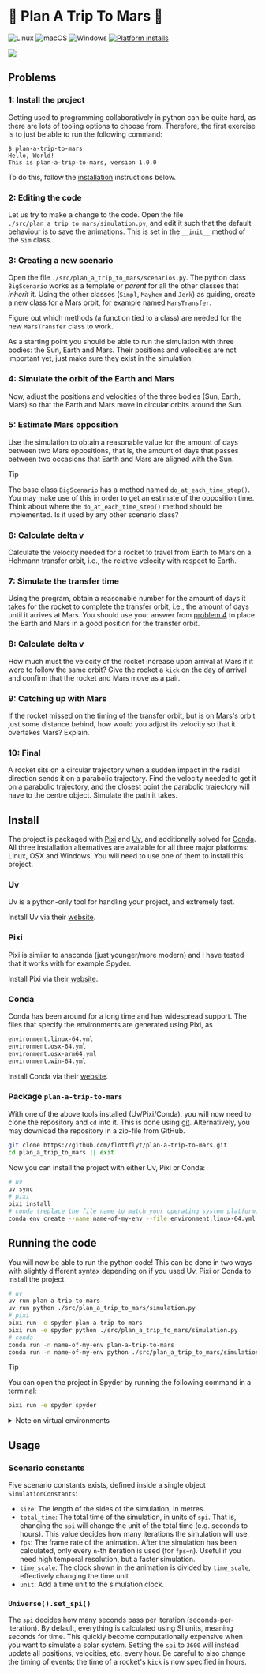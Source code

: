 # :rocket: Plan A Trip To Mars :rocket:

![Linux](https://img.shields.io/badge/Linux-%23.svg?logo=linux&color=FCC624&logoColor=black)
![macOS](https://img.shields.io/badge/macOS-%23.svg?logo=apple&color=000000&logoColor=white)
![Windows](https://img.shields.io/badge/Windows-%23.svg?logo=windows&color=0078D6&logoColor=white)
[![Platform installs](https://github.com/flottflyt/plan-a-trip-to-mars/actions/workflows/installs.yml/badge.svg)](https://github.com/flottflyt/plan-a-trip-to-mars/actions/workflows/installs.yml)

![](assets/animation.gif)

## Problems

### 1: Install the project

Getting used to programming collaboratively in python can be quite hard, as there are
lots of tooling options to choose from. Therefore, the first exercise is to just be able
to run the following command:

```console
$ plan-a-trip-to-mars
Hello, World!
This is plan-a-trip-to-mars, version 1.0.0
```

To do this, follow the [installation](#install) instructions below.

### 2: Editing the code

Let us try to make a change to the code. Open the file
`./src/plan_a_trip_to_mars/simulation.py`, and edit it such that the default behaviour
is to save the animations. This is set in the `__init__` method of the `Sim` class.

### 3: Creating a new scenario

Open the file `./src/plan_a_trip_to_mars/scenarios.py`. The python class `BigScenario`
works as a template or _parent_ for all the other classes that _inherit_ it. Using the
other classes (`Simpl`, `Mayhem` and `Jerk`) as guiding, create a new class for a Mars
orbit, for example named `MarsTransfer`.

Figure out which methods (a function tied to a class) are needed for the new
`MarsTransfer` class to work.

As a starting point you should be able to run the simulation with three bodies: the Sun,
Earth and Mars. Their positions and velocities are not important yet, just make sure
they exist in the simulation.

### 4: Simulate the orbit of the Earth and Mars

Now, adjust the positions and velocities of the three bodies (Sun, Earth, Mars) so that
the Earth and Mars move in circular orbits around the Sun.

### 5: Estimate Mars opposition

Use the simulation to obtain a reasonable value for the amount of days between two Mars
oppositions, that is, the amount of days that passes between two occasions that Earth
and Mars are aligned with the Sun.

> [!TIP]
>
> The base class `BigScenario` has a method named `do_at_each_time_step()`. You may make
> use of this in order to get an estimate of the opposition time. Think about where the
> `do_at_each_time_step()` method should be implemented. Is it used by any other
> scenario class?

### 6: Calculate delta v

Calculate the velocity needed for a rocket to travel from Earth to Mars on a Hohmann
transfer orbit, i.e., the relative velocity with respect to Earth.

### 7: Simulate the transfer time

Using the program, obtain a reasonable number for the amount of days it takes for the
rocket to complete the transfer orbit, i.e., the amount of days until it arrives at
Mars. You should use your answer from
[problem 4](#4-simulate-the-orbit-of-the-earth-and-mars) to place the Earth and Mars in
a good position for the transfer orbit.

### 8: Calculate delta v

How much must the velocity of the rocket increase upon arrival at Mars if it were to
follow the same orbit? Give the rocket a `kick` on the day of arrival and confirm that
the rocket and Mars move as a pair.

### 9: Catching up with Mars

If the rocket missed on the timing of the transfer orbit, but is on Mars's orbit just
some distance behind, how would you adjust its velocity so that it overtakes Mars?
Explain.

### 10: Final

A rocket sits on a circular trajectory when a sudden impact in the radial direction
sends it on a parabolic trajectory. Find the velocity needed to get it on a parabolic
trajectory, and the closest point the parabolic trajectory will have to the centre
object. Simulate the path it takes.

## Install

The project is packaged with [Pixi] and [Uv], and additionally solved for [Conda]. All
three installation alternatives are available for all three major platforms: Linux, OSX
and Windows. You will need to use one of them to install this project.

### Uv

Uv is a python-only tool for handling your project, and extremely fast.

Install Uv via their [website](https://docs.astral.sh/uv/getting-started/installation/).

### Pixi

Pixi is similar to anaconda (just younger/more modern) and I have tested that it works
with for example Spyder.

Install Pixi via their [website](https://pixi.sh/latest/#installation).

### Conda

Conda has been around for a long time and has widespread support. The files that specify
the environments are generated using Pixi, as

```txt
environment.linux-64.yml
environment.osx-64.yml
environment.osx-arm64.yml
environment.win-64.yml
```

Install Conda via their
[website](https://docs.conda.io/projects/conda/en/stable/user-guide/install/index.html).

### Package `plan-a-trip-to-mars`

With one of the above tools installed (Uv/Pixi/Conda), you will now need to clone the
repository and `cd` into it. This is done using [git]. Alternatively, you may download
the repository in a zip-file from GitHub.

```bash
git clone https://github.com/flottflyt/plan-a-trip-to-mars.git
cd plan_a_trip_to_mars || exit
```

Now you can install the project with either Uv, Pixi or Conda:

```bash
# uv
uv sync
# pixi
pixi install
# conda (replace the file name to match your operating system platform)
conda env create --name name-of-my-env --file environment.linux-64.yml
```

## Running the code

You will now be able to run the python code! This can be done in two ways with slightly
different syntax depending on if you used Uv, Pixi or Conda to install the project.

```bash
# uv
uv run plan-a-trip-to-mars
uv run python ./src/plan_a_trip_to_mars/simulation.py
# pixi
pixi run -e spyder plan-a-trip-to-mars
pixi run -e spyder python ./src/plan_a_trip_to_mars/simulation.py
# conda
conda run -n name-of-my-env plan-a-trip-to-mars
conda run -n name-of-my-env python ./src/plan_a_trip_to_mars/simulation.py
```

> [!TIP]
>
> You can open the project in Spyder by running the following command in a terminal:
>
> ```bash
> pixi run -e spyder spyder
> ```

<details>
<summary>Note on virtual environments</summary>

When working on a python project, the best practice is to work inside a virtual
environment. This can be confusing to begin with, but the pros massively outweighs the
cons. Many programs exist that creates and manages virtual environments, and both Pixi
and Uv will do this automatically for you!

Many good alternatives for working with python using virtual environments exist. Pick
your favourite and learn how to use it.

</details>

## Usage

### Scenario constants

Five scenario constants exists, defined inside a single object `SimulationConstants`:

- `size`: The length of the sides of the simulation, in metres.
- `total_time`: The total time of the simulation, in units of `spi`. That is, changing
  the `spi` will change the unit of the total time (e.g. seconds to hours). This value
  decides how many iterations the simulation will use.
- `fps`: The frame rate of the animation. After the simulation has been calculated, only
  every `n`-th iteration is used (for `fps=n`). Useful if you need high temporal
  resolution, but a faster simulation.
- `time_scale`: The clock shown in the animation is divided by `time_scale`, effectively
  changing the time unit.
- `unit`: Add a time unit to the simulation clock.

### `Universe().set_spi()`

The `spi` decides how many seconds pass per iteration (seconds-per-iteration). By
default, everything is calculated using SI units, meaning seconds for time. This quickly
become computationally expensive when you want to simulate a solar system. Setting the
`spi` to `3600` will instead update all positions, velocities, etc. every hour. Be
careful to also change the timing of events; the time of a rocket's `kick` is now
specified in hours.

[conda]: https://docs.conda.io/en/latest/index.html
[git]: https://git-scm.com/
[pixi]: https://pixi.sh/latest/
[uv]: https://docs.astral.sh/uv/
